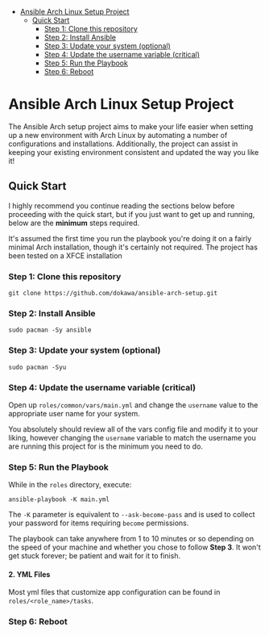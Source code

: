 - [Ansible Arch Linux Setup Project](#ansible-arch-linux-setup-project)
  - [Quick Start](#quick-start)
    - [Step 1: Clone this repository](#step-1-clone-this-repository)
    - [Step 2: Install Ansible](#step-2-install-ansible)
    - [Step 3: Update your system (optional)](#step-3-update-your-system-optional)
    - [Step 4: Update the username variable (critical)](#step-4-update-the-username-variable-critical)
    - [Step 5: Run the Playbook](#step-5-run-the-playbook)
    - [Step 6: Reboot](#step-6-reboot)


# Ansible Arch Linux Setup Project 
The Ansible Arch setup project aims to make your life easier when setting up a new environment with Arch Linux by automating a number of configurations and installations. Additionally, the project can assist in keeping your existing environment consistent and updated the way you like it!

## Quick Start

I highly recommend you continue reading the sections below before proceeding with the quick start, but if you just want to get up and running, below are the **minimum** steps required.

It's assumed the first time you run the playbook you're doing it on a fairly minimal Arch installation, though it's certainly not required. The project has been tested on a XFCE installation

### Step 1: Clone this repository
`git clone https://github.com/dokawa/ansible-arch-setup.git`

### Step 2: Install Ansible
`sudo pacman -Sy ansible`

### Step 3: Update your system (optional)
`sudo pacman -Syu`


### Step 4: Update the username variable (critical)

Open up `roles/common/vars/main.yml` and change the `username` value to the appropriate user name for your system.

You absolutely should review all of the vars config file and modify it to your liking, however changing the `username` variable to match the username you are running this project for is the minimum you need to do.


### Step 5: Run the Playbook
While in the `roles` directory, execute:

`ansible-playbook -K main.yml`

The `-K` parameter is equivalent to `--ask-become-pass` and is used to collect your password for items requiring `become` permissions. 

The playbook can take anywhere from 1 to 10 minutes or so depending on the speed of your machine and whether you chose to follow **Step 3**. It won't get stuck forever; be patient and wait for it to finish.

#### 2. YML Files

Most yml files that customize app configuration can be found in `roles/<role_name>/tasks`.

### Step 6: Reboot
